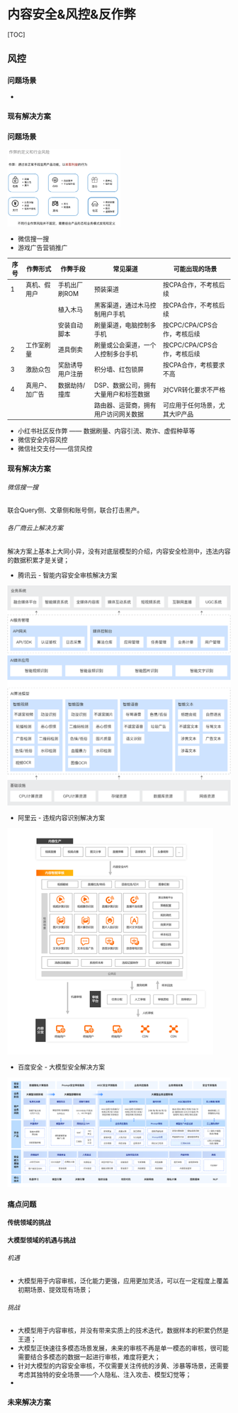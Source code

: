 # 内容安全&风控&反作弊

[TOC]

## 风控

### 问题场景

- 

### 现有解决方案



### 问题场景

<img src="pictures/image-20231219195945841.png" alt="image-20231219195945841" style="zoom: 25%;" />

- 微信搜一搜
- 游戏广告营销推广

| 序号 | 作弊形式       | 作弊手段         | 常见渠道                              | 可能出现的场景                 |
| ---- | -------------- | ---------------- | ------------------------------------- | ------------------------------ |
| 1    | 真机、假用户   | 手机出厂刷ROM    | 预装渠道                              | 按CPA合作，不考核后续          |
|      |                | 植入木马         | 黑客渠道，通过木马控制用户手机        | 按CPA合作，不考核后续          |
|      |                | 安装自动脚本     | 刷量渠道，电脑控制多手机              | 按CPC/CPA/CPS合作，考核后续    |
| 2    | 工作室刷量     | 道具倒卖         | 刷量或公会渠道，一个人控制多台手机    | 按CPC/CPA/CPS合作，考核后续    |
| 3    | 激励众包       | 奖励诱导用户注册 | 积分墙、红包锁屏                      | 按CPA合作，考核要求不高        |
| 4    | 真用户、加广告 | 数据劫持/撞库    | DSP、数据公司，拥有大量用户和标签数据 | 对CVR转化要求不严格            |
|      |                |                  | 路由器、运营商，拥有用户访问网关数据  | 可应用于任何场景，尤其大IP产品 |

- 小红书社区反作弊 —— 数据刷量、内容引流、欺诈、虚假种草等
- 微信安全内容风控
- 微信社交支付——信贷风控



### 现有解决方案

###### 微信搜一搜

联合Query侧、文章侧和账号侧，联合打击黑产。

###### 各厂商云上解决方案

解决方案上基本上大同小异，没有对底层模型的介绍，内容安全检测中，违法内容的数据积累才是关键；

- 腾讯云 - 智能内容安全审核解决方案

<img src="pictures/09df0f4d70ffa59e60315856716c98fb.svg" alt="img" style="zoom: 67%;" />

- 阿里云 - 违规内容识别解决方案

<img src="pictures/O1CN01zoXyMc1V8Ve38RXIn_!!6000000002608-2-tps-1280-1411.png" alt="img" style="zoom: 50%;" />

- 百度安全 - 大模型安全解决方案

![img](pictures/fanganjieshao.png)



### 痛点问题

#### 传统领域的挑战



#### 大模型领域的机遇与挑战

###### 机遇

- 大模型用于内容审核，泛化能力更强，应用更加灵活，可以在一定程度上覆盖初期场景、提效现有场景；

###### 挑战

- 大模型用于内容审核，并没有带来实质上的技术迭代，数据样本的积累仍然是王道；
- 大模型正快速往多模态场景发展，未来的审核不再是单一模态的审核，很可能需要结合多模态的数据一起进行审核，难度将更大；
- 针对大模型的内容安全审核，不仅需要关注传统的涉黄、涉暴等场景，还需要考虑其独特的安全场景——个人隐私、注入攻击、模型幻觉等；
- 



### 未来解决方案